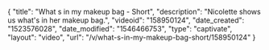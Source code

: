 {
    "title": "What s in my makeup bag - Short",
    "description": "Nicolette shows us what's in her makeup bag.",
    "videoid": "158950124",
    "date_created": "1523576028",
    "date_modified": "1546466753",
    "type": "captivate",
    "layout": "video",
    "url": "\/v\/what-s-in-my-makeup-bag-short\/158950124"
}
